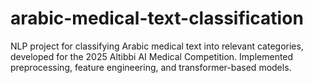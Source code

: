 # arabic-medical-text-classification
NLP project for classifying Arabic medical text into relevant categories, developed for the 2025 Altibbi AI Medical Competition. Implemented preprocessing, feature engineering, and transformer-based models.
